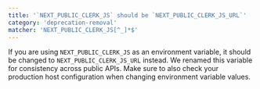 ```yaml
---
title: '`NEXT_PUBLIC_CLERK_JS` should be `NEXT_PUBLIC_CLERK_JS_URL`'
category: 'deprecation-removal'
matcher: 'NEXT_PUBLIC_CLERK_JS[^_]*$'
---
```


If you are using `NEXT_PUBLIC_CLERK_JS` as an environment variable, it should be changed to `NEXT_PUBLIC_CLERK_JS_URL` instead. We renamed this variable for consistency across public APIs. Make sure to also check your production host configuration when changing environment variable values.
